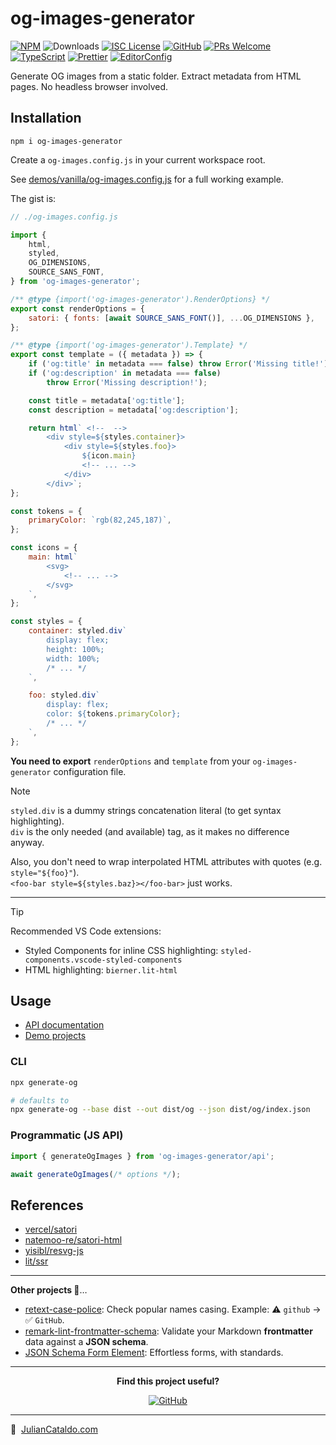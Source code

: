 # og-images-generator

[![NPM](https://img.shields.io/npm/v/og-images-generator)](https://www.npmjs.com/package/og-images-generator)
![Downloads](https://img.shields.io/npm/dt/og-images-generator)
[![ISC License](https://img.shields.io/npm/l/og-images-generator)](./LICENSE)
[![GitHub](https://img.shields.io/badge/Repository-222222?logo=github)](https://github.com/JulianCataldo/og-images-generator)
[![PRs Welcome](https://img.shields.io/badge/PRs-welcome-brightgreen)](https://makeapullrequest.com)  
[![TypeScript](https://img.shields.io/badge/TypeScript-333333?logo=typescript)](http://www.typescriptlang.org/)
[![Prettier](https://img.shields.io/badge/Prettier-333333?logo=prettier)](https://prettier.io)
[![EditorConfig](https://img.shields.io/badge/EditorConfig-333333?logo=editorconfig)](https://editorconfig.org)

Generate OG images from a static folder. Extract metadata from HTML pages. No headless browser involved.

## Installation

```
npm i og-images-generator
```

Create a `og-images.config.js` in your current workspace root.

See [demos/vanilla/og-images.config.js](./demos/vanilla/og-images.config.js) for a full working example.

The gist is:

```js
// ./og-images.config.js

import {
	html,
	styled,
	OG_DIMENSIONS,
	SOURCE_SANS_FONT,
} from 'og-images-generator';

/** @type {import('og-images-generator').RenderOptions} */
export const renderOptions = {
	satori: { fonts: [await SOURCE_SANS_FONT()], ...OG_DIMENSIONS },
};

/** @type {import('og-images-generator').Template} */
export const template = ({ metadata }) => {
	if ('og:title' in metadata === false) throw Error('Missing title!');
	if ('og:description' in metadata === false)
		throw Error('Missing description!');

	const title = metadata['og:title'];
	const description = metadata['og:description'];

	return html` <!--  -->
		<div style=${styles.container}>
			<div style=${styles.foo}>
				${icon.main}
				<!-- ... -->
			</div>
		</div>`;
};

const tokens = {
	primaryColor: `rgb(82,245,187)`,
};

const icons = {
	main: html`
		<svg>
			<!-- ... -->
		</svg>
	`,
};

const styles = {
	container: styled.div`
		display: flex;
		height: 100%;
		width: 100%;
		/* ... */
	`,

	foo: styled.div`
		display: flex;
		color: ${tokens.primaryColor};
		/* ... */
	`,
};
```

**You need to export** `renderOptions` and `template` from your `og-images-generator` configuration file.

> [!NOTE]  
> `styled.div` is a dummy strings concatenation literal (to get syntax highlighting).  
> `div` is the only needed (and available) tag, as it makes no difference anyway.
>
> Also, you don't need to wrap interpolated HTML attributes with quotes (e.g. `style="${foo}"`).  
> `<foo-bar style=${styles.baz}></foo-bar>` just works.

---

> [!TIP]  
> Recommended VS Code extensions:
>
> - Styled Components for inline CSS highlighting: `styled-components.vscode-styled-components`
> - HTML highlighting: `bierner.lit-html`

## Usage

- [API documentation](https://juliancataldo.github.io/og-images-generator/)
- [Demo projects](./demos)

### CLI

```sh
npx generate-og

# defaults to
npx generate-og --base dist --out dist/og --json dist/og/index.json
```

### Programmatic (JS API)

```js
import { generateOgImages } from 'og-images-generator/api';

await generateOgImages(/* options */);
```

## References

- [vercel/satori](https://github.com/vercel/satori)
- [natemoo-re/satori-html](https://github.com/natemoo-re/satori-html)
- [yisibl/resvg-js](https://github.com/yisibl/resvg-js)
- [lit/ssr](https://github.com/lit/lit/tree/d68f5c705484b9f6ea1f553d4851a9aa6a440db0/packages/labs/ssr)

---

**Other projects 👀**…

- [retext-case-police](https://github.com/JulianCataldo/retext-case-police): Check popular names casing. Example: ⚠️ `github` → ✅ `GitHub`.
- [remark-lint-frontmatter-schema](https://github.com/JulianCataldo/remark-lint-frontmatter-schema): Validate your Markdown **frontmatter** data against a **JSON schema**.
- [JSON Schema Form Element](https://github.com/json-schema-form-element/jsfe): Effortless forms, with standards.

---

<div align="center">

**Find this project useful?**

[![GitHub](https://img.shields.io/badge/Star_me_on_GitHub-222222?logo=github&style=social)](https://github.com/JulianCataldo/og-images-generator)

</div>

---

🔗  [JulianCataldo.com](https://www.juliancataldo.com)
